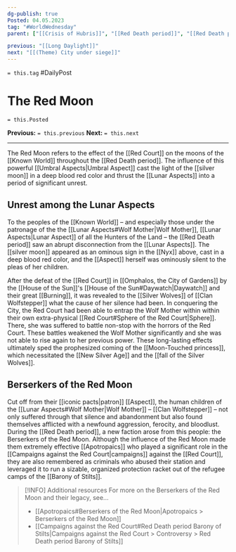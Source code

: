 ```yaml
---
dg-publish: true
Posted: 04.05.2023
tag: "#WorldWednesday"
parent: ["[[Crisis of Hubris]]", "[[Red Death period]]", "[[Red Death period City of Gardens]]"]

previous: "[[Long Daylight]]"
next: "[[(Theme) City under siege]]"
---
```

`= this.tag` #DailyPost 
# The Red Moon
`= this.Posted`

**Previous:** `= this.previous`
**Next:** `= this.next`

---

The Red Moon refers to the effect of the [[Red Court]] on the moons of the [[Known World]] throughout the [[Red Death period]]. The influence of this powerful [[Umbral Aspects|Umbral Aspect]] cast the light of the [[silver moon]] in a deep blood red color and thrust the [[Lunar Aspects]] into a period of significant unrest.

## Unrest among the Lunar Aspects

To the peoples of the [[Known World]] – and especially those under the patronage of the the [[Lunar Aspects#Wolf Mother|Wolf Mother]], [[Lunar Aspects|Lunar Aspect]] of all the Hunters of the Land – the [[Red Death period]] saw an abrupt disconnection from the [[Lunar Aspects]]. The [[silver moon]] appeared as an ominous sign in the [[Nyx]] above, cast in a deep blood red color, and the [[Aspect]] herself was ominously silent to the pleas of her children.

After the defeat of the [[Red Court]] in [[Omphalos, the City of Gardens]] by the [[House of the Sun]]'s [[House of the Sun#Daywatch|Daywatch]] and their great [[Burning]], it was revealed to the [[Silver Wolves]] of [[Clan Wolfstepper]] what the cause of her silence had been. In conquering the City, the Red Court had been able to entrap the Wolf Mother within within their own extra-physical [[Red Court#Sphere of the Red Court|Sphere]]. There, she was suffered to battle non-stop with the horrors of the Red Court. These battles weakened the Wolf Mother significantly and she was not able to rise again to her previous power. These long-lasting effects ultimately sped the prophesized coming of the [[Moon-Touched princess]], which necessitated the [[New Silver Age]] and the [[fall of the Silver Wolves]].

## Berserkers of the Red Moon

Cut off from their [[iconic pacts|patron]] [[Aspect]], the human children of the [[Lunar Aspects#Wolf Mother|Wolf Mother]] – [[Clan Wolfstepper]] – not only suffered through that silence and abandonment but also found themselves afflicted with a newfound aggression, ferocity, and bloodlust. During the [[Red Death period]], a new faction arose from this people: the Berserkers of the Red Moon. Although the influence of the Red Moon made them extremely effective [[Apotropaics]] who played a significant role in the [[Campaigns against the Red Court|campaigns]] against the [[Red Court]], they are also remembered as criminals who abused their station and leveraged it to run a sizable, organized protection racket out of the refugee camps of the [[Barony of Stilts]]. 

> [!INFO] Additional resources
> For more on the Berserkers of the Red Moon and their legacy, see...
> - [[Apotropaics#Berserkers of the Red Moon|Apotropaics > Berserkers of the Red Moon]]
> - [[Campaigns against the Red Court#Red Death period Barony of Stilts|Campaigns against the Red Court > Controversy > Red Death period Barony of Stilts]]